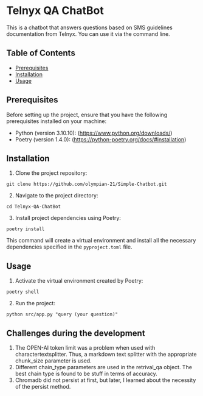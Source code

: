 # Telnyx QA ChatBot

This is a chatbot that answers questions based on SMS guidelines documentation from Telnyx. You can use it via the command line.


## Table of Contents

- [Prerequisites](#prerequisites)
- [Installation](#installation)
- [Usage](#usage)


## Prerequisites

Before setting up the project, ensure that you have the following prerequisites installed on your machine:

- Python (version 3.10.10):
(https://www.python.org/downloads/)
- Poetry (version 1.4.0):
(https://python-poetry.org/docs/#installation)


## Installation

1. Clone the project repository:

```
git clone https://github.com/olympian-21/Simple-Chatbot.git
```

2. Navigate to the project directory:

```
cd Telnyx-QA-ChatBot
```

3. Install project dependencies using Poetry:

```
poetry install
```

This command will create a virtual environment and install all the necessary dependencies specified in the `pyproject.toml` file.


## Usage

1. Activate the virtual environment created by Poetry:

```
poetry shell
```

2. Run the project:

```
python src/app.py "query (your question)"
```


## Challenges during the development

1. The OPEN-AI token limit was a problem when used with charactertextsplitter. Thus, a markdown text splitter with the appropriate chunk_size parameter is used.
2. Different chain_type parameters are used in the retrival_qa object. The best chain type is found to be stuff in terms of accuracy.
3. Chromadb did not persist at first, but later, I learned about the necessity of the persist method.
